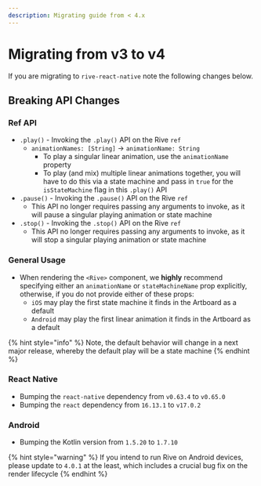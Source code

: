 ```yaml
---
description: Migrating guide from < 4.x
---
```


# Migrating from v3 to v4

If you are migrating to `rive-react-native` note the following changes below.

## Breaking API Changes

### Ref API

* `.play()` - Invoking the `.play()` API on the Rive `ref`&#x20;
  * `animationNames: [String]` -> `animationName: String`
    * To play a singular linear animation, use the `animationName` property
    * To play (and mix) multiple linear animations together, you will have to do this via a state machine and pass in `true` for the `isStateMachine` flag in this `.play()` API
* `.pause()` - Invoking the `.pause()` API on the Rive `ref`
  * This API no longer requires passing any arguments to invoke, as it will pause a singular playing animation or state machine
* `.stop()` - Invoking the `.stop()` API on the Rive `ref`
  * This API no longer requires passing any arguments to invoke, as it will stop a singular playing animation or state machine

### General Usage

* When rendering the `<Rive>` component, we **highly** recommend specifying either an `animationName` or `stateMachineName` prop explicitly, otherwise, if you do not provide either of these props:
  * `iOS` may play the first state machine it finds in the Artboard as a default
  * `Android` may play the first linear animation it finds in the Artboard as a default

{% hint style="info" %}
Note, the default behavior will change in a next major release, whereby the default play will be a state machine
{% endhint %}

### React Native

* Bumping the `react-native` dependency from `v0.63.4` to `v0.65.0`
* Bumping the `react` dependency from `16.13.1` to `v17.0.2`

### Android

* Bumping the Kotlin version from `1.5.20` to `1.7.10`

{% hint style="warning" %}
If you intend to run Rive on Android devices, please update to `4.0.1` at the least, which includes a crucial bug fix on the render lifecycle
{% endhint %}
